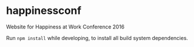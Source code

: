 # happinessconf

Website for Happiness at Work Conference 2016

Run ``npm install`` while developing, to install all build system dependencies. 
